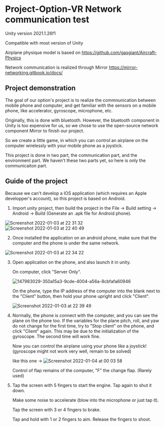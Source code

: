 # Project-Option-VR Network communication test
Unity version 2021.1.26f1

Compatible with most version of Unity

Airplane physique model is based on https://github.com/gasgiant/Aircraft-Physics 

Network communication is realized through Mirror https://mirror-networking.gitbook.io/docs/

## Project demonstration

The goal of our option's project is to realize the commnunication between mobile phone and computer, and get familiar with the sensors on a mobile phone, like accelerator, gyroscope, microphone, etc. 

Originally, this is done with bluetooth. However, the bluetooth component in Unity is too expensive for us, so we chose to use the open-source network component Mirror to finish our project.

So we create a little game, in which you can control an airplane on the computer wirelessly with your mobile phone as a joystick.

This project is done in two part, the communication part, and the environment part. We haven't these two parts yet, so here is only the communicaiton part.

## Guide of the project
Because we can't develop a IOS application (which requires an Apple developper's account), so this project is based on Android.

1. Import unity project, then build the project in the File -> Build setting -> Android -> Build (Generate an .apk file for Android phone).

![Screenshot 2022-01-03 at 22 31 32](https://user-images.githubusercontent.com/82207694/147982554-32bae4f3-91ff-47fc-a289-8617eccb9cb8.png)![Screenshot 2022-01-03 at 22 40 49](https://user-images.githubusercontent.com/82207694/147983412-8c1ffff9-77ab-424b-b0b3-344e43661ec9.png)


2. Once installed the application on an android phone, make sure that the computer and the phone is under the same network.

![Screenshot 2022-01-03 at 22 34 22](https://user-images.githubusercontent.com/82207694/147982928-133c91ab-0852-46b1-8866-23ac55d575bf.png)

3. Open application on the phone, and also launch it in unity.

   On computer, click "Server Only".
   
   ![147983029-350a15a3-9cde-4004-a56a-8cbfafa60946](https://user-images.githubusercontent.com/82207694/147983570-54705b17-669e-4c02-9e50-700a070810da.png)


   On the phone, type the IP address of the computer into the blank next to the "Client" button, then hold your phone upright and click "Client".
   
   ![Screenshot 2022-01-03 at 22 39 49](https://user-images.githubusercontent.com/82207694/147983649-235c3406-9e2b-4835-828a-ef49e7a09aff.png)


4. Normally, the phone is connect with the computer, and you can see the plane on the phone too. If the variables for the plane pitch, roll, and yaw do not change for the first time, try to "Stop client" on the phone, and click "Client" again. This may be due to the initialization of the gyroscope. The second time will work fine.

   Now you can control the airplane using your phone like a joystick! (gyroscope might not work very well, remain to be solved)
   
   like this one ->  ![Screenshot 2022-01-04 at 00 03 58](https://user-images.githubusercontent.com/82207694/147989771-20292a85-1ca5-4498-a5fd-76692b88541b.png)
   
   Control of flap remains of the computer, "F" the change flap. (Rarely used)

5. Tap the screen with 5 fingers to start the engine. Tap again to shut it down.

   Make some noise to accelerate (blow into the microphone or just tap it).

   Tap the screen with 3 or 4 fingers to brake.

   Tap and hold with 1 or 2 fingers to aim.  Release the fingers to shoot.
